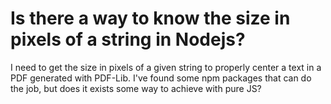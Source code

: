 
# Is there a way to know the size in pixels of a string in Nodejs?

I need to get the size in pixels of a given string to properly center a text in a PDF generated with PDF-Lib. I've found some npm packages that can do the job, but does it exists some way to achieve with pure JS?

        